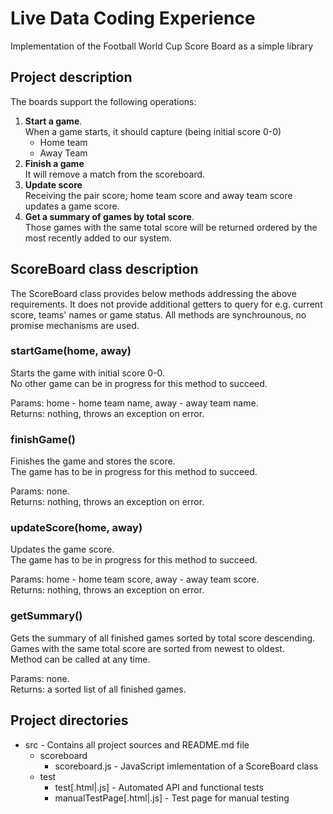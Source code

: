# Live Data Coding Experience
 Implementation of the Football World Cup Score Board as a simple library

## Project description
The boards support the following operations:
1. **Start a game**.  
When a game starts, it should capture (being initial score 0-0) 
   - Home team
   - Away Team
2. **Finish a game**  
It will remove a match from the scoreboard. 
3. **Update score**  
Receiving the pair score; home team score and away team score updates a game score.
4. **Get a summary of games by total score**.  
Those games with the same total score will be returned ordered by the most recently added to our system.


## ScoreBoard class description
 The ScoreBoard class provides below methods addressing the above requirements. It does not provide additional getters to query for e.g. current score, teams' names or game status. All methods are synchrounous, no promise mechanisms are used.

### startGame(home, away)  
Starts the game with initial score 0-0.  
No other game can be in progress for this method to succeed.

Params: home - home team name, away - away team name.  
Returns: nothing, throws an exception on error.

### finishGame()  
Finishes the game and stores the score.  
The game has to be in progress for this method to succeed.

Params: none.  
Returns: nothing, throws an exception on error.

### updateScore(home, away)   
Updates the game score.  
The game has to be in progress for this method to succeed.

Params: home - home team score, away - away team score.  
Returns: nothing, throws an exception on error.

### getSummary()  
Gets the summary of all finished games sorted by total score descending. Games with the same total score are sorted from newest to oldest.  
Method can be called at any time.

Params: none.  
Returns: a sorted list of all finished games.


## Project directories
- src - Contains all project sources and README.md file
    - scoreboard
        - scoreboard.js - JavaScript imlementation of a ScoreBoard class
    - test
        - test[.html|.js] - Automated API and functional tests
        - manualTestPage[.html|.js] - Test page for manual testing
